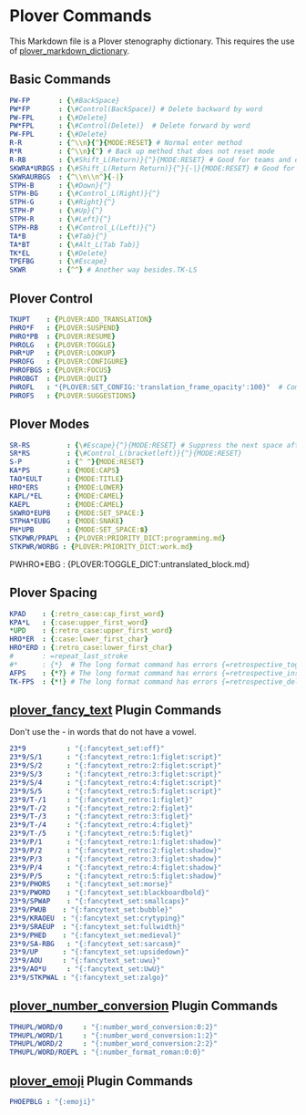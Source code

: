 # Plover Commands

This Markdown file is a Plover stenography dictionary. This requires the use of
[plover_markdown_dictionary](https://github.com/antistic/plover_markdown_dictionary).

## Basic Commands

```yaml
PW-FP       : {\#BackSpace}
PW*FP       : {\#Control(BackSpace)} # Delete backward by word
PW-FPL      : {\#Delete}
PW*FPL      : {\#Control(Delete)}  # Delete forward by word
PW-FPL      : {\#Delete}
R-R         : {^\\n}{^}{MODE:RESET} # Normal enter method
R*R         : {^\\n}{^} # Back up method that does not reset mode
R-RB        : {\#Shift_L(Return)}{^}{MODE:RESET} # Good for teams and discord for multiline messages
SKWRA*URBGS : {\#Shift_L(Return Return)}{^}{-|}{MODE:RESET} # Good for teams and discord for multiline messages
SKWRAURBGS  : {^\\n\\n^}{-|}
STPH-B      : {\#Down}{^}
STPH-BG     : {\#Control_L(Right)}{^}
STPH-G      : {\#Right}{^}
STPH-P      : {\#Up}{^}
STPH-R      : {\#Left}{^}
STPH-RB     : {\#Control_L(Left)}{^}
TA*B        : {\#Tab}{^}
TA*BT       : {\#Alt_L(Tab Tab)}
TK*EL       : {\#Delete}
TPEFBG      : {\#Escape}
SKWR        : {^^} # Another way besides.TK-LS
```

## Plover Control

```yaml
TKUPT    : {PLOVER:ADD_TRANSLATION}
PHRO*F   : {PLOVER:SUSPEND}
PHRO*PB  : {PLOVER:RESUME}
PHROLG   : {PLOVER:TOGGLE}
PHR*UP   : {PLOVER:LOOKUP}
PHROFG   : {PLOVER:CONFIGURE}
PHROFBGS : {PLOVER:FOCUS}
PHROBGT  : {PLOVER:QUIT}
PHROFL   : "{PLOVER:SET_CONFIG:'translation_frame_opacity':100}"  # Commands like this require quote wrapping like this
PHROFS   : {PLOVER:SUGGESTIONS}
```

## Plover Modes

```yaml
SR-RS         : {\#Escape}{^}{MODE:RESET} # Suppress the next space after escape
SR*RS         : {\#Control_L(bracketleft)}{^}{MODE:RESET}
S-P           : {^ ^}{MODE:RESET}
KA*PS         : {MODE:CAPS}
TAO*EULT      : {MODE:TITLE}
HRO*ERS       : {MODE:LOWER}
KAPL/*EL      : {MODE:CAMEL}
KAEPL         : {MODE:CAMEL}
SKWRO*EUPB    : {MODE:SET_SPACE:}
STPHA*EUBG    : {MODE:SNAKE}
PH*UPB        : {MODE:SET_SPACE:💲}
STKPWR/PRAPL  : {PLOVER:PRIORITY_DICT:programming.md}
STKPWR/WORBG : {PLOVER:PRIORITY_DICT:work.md}
```

PWHRO\*EBG : {PLOVER:TOGGLE_DICT:untranslated_block.md}

## Plover Spacing

```yaml
KPAD    : {:retro_case:cap_first_word}
KPA*L   : {:case:upper_first_word}
*UPD    : {:retro_case:upper_first_word}
HRO*ER  : {:case:lower_first_char}
HRO*ERD : {:retro_case:lower_first_char}
#       : =repeat_last_stroke
#*      : {*}  # The long format command has errors {=retrospective_toggle_asterisk}
AFPS    : {*?} # The long format command has errors {=retrospective_insert_space}
TK-FPS  : {*!} # The long format command has errors {=retrospective_delete_space}
```

## [plover_fancy_text](https://github.com/psethwick/plover_fancytext) Plugin Commands

Don't use the - in words that do not have a vowel.

```yaml
23*9          : "{:fancytext_set:off}"
23*9/S/1      : "{:fancytext_retro:1:figlet:script}"
23*9/S/2      : "{:fancytext_retro:2:figlet:script}"
23*9/S/3      : "{:fancytext_retro:3:figlet:script}"
23*9/S/4      : "{:fancytext_retro:4:figlet:script}"
23*9/S/5      : "{:fancytext_retro:5:figlet:script}"
23*9/T-/1     : "{:fancytext_retro:1:figlet}"
23*9/T-/2     : "{:fancytext_retro:2:figlet}"
23*9/T-/3     : "{:fancytext_retro:3:figlet}"
23*9/T-/4     : "{:fancytext_retro:4:figlet}"
23*9/T-/5     : "{:fancytext_retro:5:figlet}"
23*9/P/1      : "{:fancytext_retro:1:figlet:shadow}"
23*9/P/2      : "{:fancytext_retro:2:figlet:shadow}"
23*9/P/3      : "{:fancytext_retro:3:figlet:shadow}"
23*9/P/4      : "{:fancytext_retro:4:figlet:shadow}"
23*9/P/5      : "{:fancytext_retro:5:figlet:shadow}"
23*9/PHORS    : "{:fancytext_set:morse}"
23*9/PWORD    : "{:fancytext_set:blackboardbold}"
23*9/SPWAP    : "{:fancytext_set:smallcaps}"
23*9/PWUB    : "{:fancytext_set:bubble}"
23*9/KRAOEU  : "{:fancytext_set:crytyping}"
23*9/SRAEUP  : "{:fancytext_set:fullwidth}"
23*9/PHED    : "{:fancytext_set:medieval}"
23*9/SA-RBG   : "{:fancytext_set:sarcasm}"
23*9/UP      : "{:fancytext_set:upsidedown}"
23*9/AOU     : "{:fancytext_set:uwu}"
23*9/AO*U     : "{:fancytext_set:UwU}"
23*9/STKPWAL : "{:fancytext_set:zalgo}"
```

## [plover_number_conversion](https://github.com/Volensia/plover_number_format) Plugin Commands

```yaml
TPHUPL/WORD/0     : "{:number_word_conversion:0:2}"
TPHUPL/WORD/1     : "{:number_word_conversion:1:2}"
TPHUPL/WORD/2     : "{:number_word_conversion:2:2}"
TPHUPL/WORD/ROEPL : "{:number_format_roman:0:0}"
```

## [plover_emoji](https://github.com/morinted/plover_emoji) Plugin Commands

```yaml
PHOEPBLG : "{:emoji}"
```

